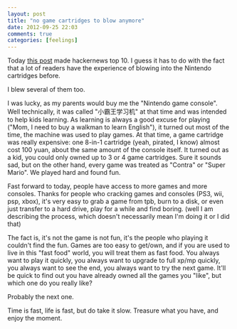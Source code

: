 ```yaml
---
layout: post
title: "no game cartridges to blow anymore"
date: 2012-09-25 22:03
comments: true
categories: [feelings]
---
```

Today [this post](http://www.mentalfloss.com/blogs/archives/142550) made hackernews top 10. I guess it has to do with the fact that a lot of readers have the experience of blowing into the Nintendo cartridges before.

I blew several of them too.

I was lucky, as my parents would buy me the "Nintendo game console". Well technically, it was called "小霸王学习机" at that time and was intended to help kids learning. As learning is always a good excuse for playing ("Mom, I need to buy a walkman to learn English"), it turned out most of the time, the machine was used to play games.
At that time, a game cartridge was really expensive: one 8-in-1 cartridge (yeah, pirated, I know) almost cost 100 yuan, about the same amount of the console itself. It turned out as a kid, you could only owned up to 3 or 4 game cartridges. Sure it sounds sad, but on the other hand, every game was treated as "Contra" or "Super Mario". We played hard and found fun.

Fast forward to today, people have access to more games and more consoles. Thanks for people who cracking games and consoles (PS3, wii, psp, xbox), it's very easy to grab a game from tpb, burn to a disk, or even just transfer to a hard drive, play for a while and find boring. (well I am describing the process, which doesn't necessarily mean I'm doing it or I did that) 

The fact is, it's not the game is not fun, it's the people who playing it couldn't find the fun. Games are too easy to get/own, and if you are used to live in this "fast food" world, you will treat them as fast food. You always want to play it quickly, you always want to upgrade to full xp/mp quickly, you always want to see the end, you always want to try the next game. It'll be quick to find out you have already owned all the games you "like", but which one do you really like? 

Probably the next one.

Time is fast, life is fast, but do take it slow. Treasure what you have, and enjoy the moment.
